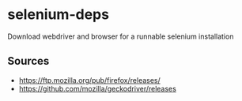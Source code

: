 # selenium-deps
Download webdriver and browser for a runnable selenium installation

## Sources
- https://ftp.mozilla.org/pub/firefox/releases/
- https://github.com/mozilla/geckodriver/releases

